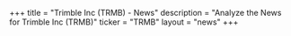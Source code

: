 +++
title = "Trimble Inc (TRMB) - News"
description = "Analyze the News for Trimble Inc (TRMB)"
ticker = "TRMB"
layout = "news"
+++

